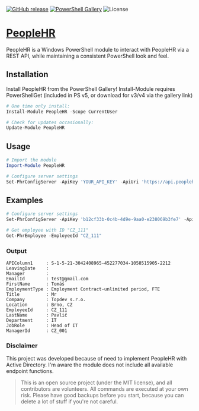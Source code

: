 [![GitHub release](https://img.shields.io/github/release/tomaspavlic/people-hr.svg?style=for-the-badge)](https://github.com/tomaspavlic/people-hr/releases/latest)
[![PowerShell Gallery](https://img.shields.io/nuget/dt/PeopleHR?style=for-the-badge)](https://www.powershellgallery.com/packages/JiraPS)
![License](https://img.shields.io/badge/license-MIT-blue.svg?style=for-the-badge)

# [PeopleHR]([https://](https://github.com/tomaspavlic/people-hr))

PeopleHR is a Windows PowerShell module to interact with PeopleHR via a REST API, while maintaining a consistent PowerShell look and feel.

## Installation

Install PeopleHR from the PowerShell Gallery! Install-Module requires PowerShellGet (included in PS v5, or download for v3/v4 via the gallery link)

```powershell
# One time only install:
Install-Module PeopleHR -Scope CurrentUser

# Check for updates occasionally:
Update-Module PeopleHR
```

## Usage

```powershell
# Import the module
Import-Module PeopleHR

# Configure server settings
Set-PhrConfigServer -ApiKey 'YOUR_API_KEY' -ApiUri 'https://api.peoplehr.net'
```

## Examples 
```powershell
# Configure server settings
Set-PhrConfigServer -ApiKey 'b12cf33b-0c4b-4d9e-9aa0-e238069b3fe7' -ApiUri 'https://api.peoplehr.net'

# Get employee with ID "CZ_111"
Get-PhrEmployee -EmployeeId "CZ_111"
```

### Output
```
APIColumn1     : S-1-5-21-3042408965-452277034-1058515905-2212
LeavingDate    :
Manager        :
EmailId        : test@gmail.com
FirstName      : Tomáš
EmploymentType : Employment Contract-unlimited period, FTE
Title          : Mr
Company        : Topdev s.r.o.
Location       : Brno, CZ
EmployeeId     : CZ_111
LastName       : Pavlič
Department     : IT
JobRole        : Head of IT
ManagerId      : CZ_001
```

### Disclaimer
This project was developed because of need to implement PeopleHR with Active Directory. I'm aware the module does not include all available endpoint functions.

> This is an open source project (under the MIT license), and all contributors are volunteers. All commands are executed at your own risk. Please have good backups before you start, because you can delete a lot of stuff if you're not careful.